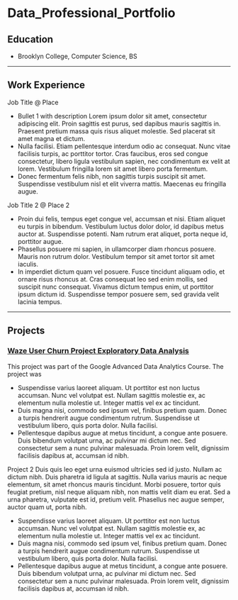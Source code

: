 # Data_Professional_Portfolio

## Education
- Brooklyn College, Computer Science, BS

___

## Work Experience
Job Title @ Place
- Bullet 1 with description Lorem ipsum dolor sit amet, consectetur adipiscing elit. Proin sagittis est purus, sed dapibus mauris sagittis in. Praesent pretium massa quis risus aliquet molestie. Sed placerat sit amet magna et dictum.
- Nulla facilisi. Etiam pellentesque interdum odio ac consequat. Nunc vitae facilisis turpis, ac porttitor tortor. Cras faucibus, eros sed congue consectetur, libero ligula vestibulum sapien, nec condimentum ex velit at lorem. Vestibulum fringilla lorem sit amet libero porta fermentum.
- Donec fermentum felis nibh, non sagittis turpis suscipit sit amet. Suspendisse vestibulum nisl et elit viverra mattis. Maecenas eu fringilla augue.

Job Title 2 @ Place 2
- Proin dui felis, tempus eget congue vel, accumsan et nisi. Etiam aliquet eu turpis in bibendum. Vestibulum luctus dolor dolor, id dapibus metus auctor at. Suspendisse potenti. Nam rutrum erat aliquet, porta neque id, porttitor augue.
- Phasellus posuere mi sapien, in ullamcorper diam rhoncus posuere. Mauris non rutrum dolor. Vestibulum tempor sit amet tortor sit amet iaculis.
-  In imperdiet dictum quam vel posuere. Fusce tincidunt aliquam odio, et ornare risus rhoncus at. Cras consequat leo sed enim mollis, sed suscipit nunc consequat. Vivamus dictum tempus enim, ut porttitor ipsum dictum id. Suspendisse tempor posuere sem, sed gravida velit lacinia tempus.

___

## Projects 
### [Waze User Churn Project Exploratory Data Analysis](https://github.com/Raekwill15/C4_Waze_Churn_Dataset_EDA/tree/main)

This project was part of the Google Advanced Data Analytics Course. The project was
- Suspendisse varius laoreet aliquam. Ut porttitor est non luctus accumsan. Nunc vel volutpat est. Nullam sagittis molestie ex, ac elementum nulla molestie ut. Integer mattis vel ex ac tincidunt.
- Duis magna nisi, commodo sed ipsum vel, finibus pretium quam. Donec a turpis hendrerit augue condimentum rutrum. Suspendisse ut vestibulum libero, quis porta dolor. Nulla facilisi.
- Pellentesque dapibus augue at metus tincidunt, a congue ante posuere. Duis bibendum volutpat urna, ac pulvinar mi dictum nec. Sed consectetur sem a nunc pulvinar malesuada. Proin lorem velit, dignissim facilisis dapibus at, accumsan id nibh.

Project 2
Duis quis leo eget urna euismod ultricies sed id justo. Nullam ac dictum nibh. Duis pharetra id ligula at sagittis. Nulla varius mauris ac neque elementum, sit amet rhoncus mauris tincidunt. Morbi posuere, tortor quis feugiat pretium, nisl neque aliquam nibh, non mattis velit diam eu erat. Sed a urna pharetra, vulputate est id, pretium velit. Phasellus nec augue semper, auctor quam ut, porta nibh.
- Suspendisse varius laoreet aliquam. Ut porttitor est non luctus accumsan. Nunc vel volutpat est. Nullam sagittis molestie ex, ac elementum nulla molestie ut. Integer mattis vel ex ac tincidunt.
- Duis magna nisi, commodo sed ipsum vel, finibus pretium quam. Donec a turpis hendrerit augue condimentum rutrum. Suspendisse ut vestibulum libero, quis porta dolor. Nulla facilisi.
- Pellentesque dapibus augue at metus tincidunt, a congue ante posuere. Duis bibendum volutpat urna, ac pulvinar mi dictum nec. Sed consectetur sem a nunc pulvinar malesuada. Proin lorem velit, dignissim facilisis dapibus at, accumsan id nibh.
